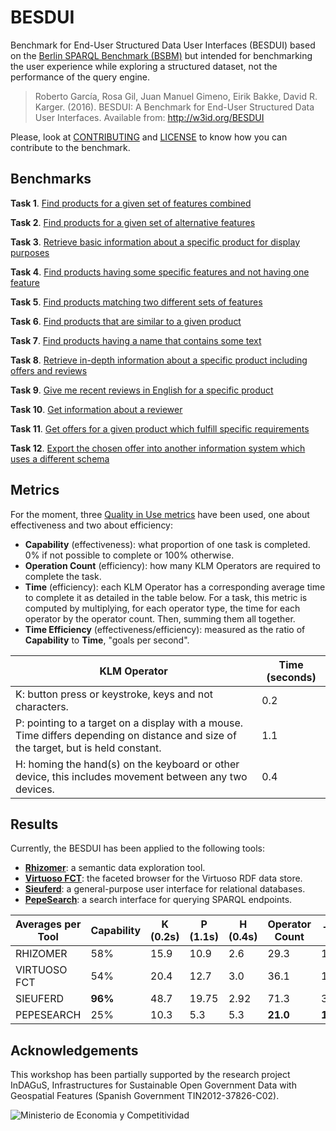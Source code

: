 # BESDUI

Benchmark for End-User Structured Data User Interfaces (BESDUI) based on the [Berlin SPARQL Benchmark (BSBM)](http://wifo5-03.informatik.uni-mannheim.de/bizer/berlinsparqlbenchmark/) but intended for benchmarking the user experience while exploring a structured dataset, not the performance of the query engine.

> Roberto García, Rosa Gil, Juan Manuel Gimeno, Eirik Bakke, David R. Karger. (2016). BESDUI: A Benchmark for End-User
Structured Data User Interfaces. Available from: http://w3id.org/BESDUI

Please, look at [CONTRIBUTING](CONTRIBUTING.md) and [LICENSE](LICENSE) to know how you can contribute to the benchmark.

## Benchmarks

**Task 1**. [Find products for a given set of features combined](Benchmark/1.md)

**Task 2**. [Find products for a given set of alternative features](Benchmark/2.md)

**Task 3**. [Retrieve basic information about a specific product for display purposes](Benchmark/3.md)

**Task 4**. [Find products having some specific features and not having one feature](Benchmark/4.md)

**Task 5**. [Find products matching two different sets of features](Benchmark/5.md)

**Task 6**. [Find products that are similar to a given product](Benchmark/6.md)

**Task 7**. [Find products having a name that contains some text](Benchmark/7.md)

**Task 8**. [Retrieve in-depth information about a specific product including offers and reviews](Benchmark/8.md)

**Task 9**. [Give me recent reviews in English for a specific product](Benchmark/9.md)

**Task 10**. [Get information about a reviewer](Benchmark/10.md)

**Task 11**. [Get offers for a given product which fulfill specific requirements](Benchmark/11.md)

**Task 12**. [Export the chosen offer into another information system which uses a different schema](Benchmark/12.md)

## Metrics

For the moment, three [Quality in Use metrics](http://www.jucs.org/jucs_19_8/using_SWET_QUM_to) have been used, one about effectiveness and two about efficiency:

* **Capability** (effectiveness): what proportion of one task is completed. 0% if not possible to complete or 100% otherwise.
* **Operation Count** (efficiency): how many KLM Operators are required to complete the task.
* **Time** (efficiency): each KLM Operator has a corresponding average time to complete it as detailed in the table below. For a task, this metric is computed by multiplying, for each operator type, the time for each operator by the operator count. Then, summing them all together.
* **Time Efficiency** (effectiveness/efficiency): measured as the ratio of **Capability** to **Time**, "goals per second".

| KLM Operator                                                                                                                        | Time (seconds) |
|-------------------------------------------------------------------------------------------------------------------------------------|----------------|
| K: button press or keystroke, keys and not characters.                                                                              | 0.2            |
| P: pointing to a target on a display with a mouse. Time differs depending on distance and size of the target, but is held constant. | 1.1            |
| H: homing the hand(s) on the keyboard or other device, this includes movement between any two devices.                              | 0.4            |

## Results

Currently, the BESDUI has been applied to the following tools:

* **[Rhizomer](/Results/Rhizomer)**: a semantic data exploration tool.
* **[Virtuoso FCT](/Results/Virtuoso)**: the faceted browser for the Virtuoso RDF data store.
* **[Sieuferd](/Results/Sieuferd)**: a general-purpose user interface for relational databases.
* **[PepeSearch](/Results/PepeSearch)**: a search interface for querying SPARQL endpoints.

|Averages per Tool|Capability|K (0.2s)|P (1.1s)|H (0.4s)|Operator Count|  Time  |Time Efficiency|
|-----------------|----------|--------|--------|--------|--------------|--------|---------------|
|   RHIZOMER      |    58%   | 15.9   | 10.9   | 2.6    |   29.3       |  16.1  |   **3.60**    |
|   VIRTUOSO FCT  |    54%   | 20.4   | 12.7   | 3.0    |   36.1       |  19.3  |     2.80      |
|   SIEUFERD      |  **96%** | 48.7   | 19.75  | 2.92   |   71.3       |  32.63 |     2.94      |
|   PEPESEARCH    |    25%   | 10.3   |  5.3   | 5.3    | **21.0**     |**10.1**|     2.48      |

## Acknowledgements

This workshop has been partially supported by the research project InDAGuS, Infrastructures for Sustainable Open Government Data with Geospatial Features (Spanish Government TIN2012-37826-C02).

![Ministerio de Economia y Competitividad](http://hswi.referata.com/w/images/2011-Web-EconomiaC-63px.jpg)
